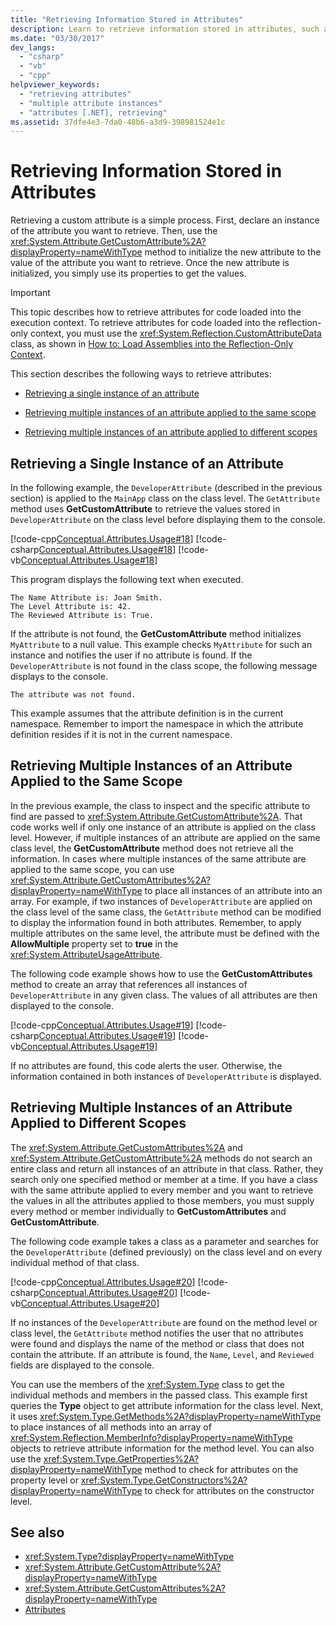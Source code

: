 ```yaml
---
title: "Retrieving Information Stored in Attributes"
description: Learn to retrieve information stored in attributes, such as for an attribute instance, many instances for the same scope, & many instances for different scopes.
ms.date: "03/30/2017"
dev_langs: 
  - "csharp"
  - "vb"
  - "cpp"
helpviewer_keywords: 
  - "retrieving attributes"
  - "multiple attribute instances"
  - "attributes [.NET], retrieving"
ms.assetid: 37dfe4e3-7da0-48b6-a3d9-398981524e1c
---
```

# Retrieving Information Stored in Attributes
Retrieving a custom attribute is a simple process. First, declare an instance of the attribute you want to retrieve. Then, use the <xref:System.Attribute.GetCustomAttribute%2A?displayProperty=nameWithType> method to initialize the new attribute to the value of the attribute you want to retrieve. Once the new attribute is initialized, you simply use its properties to get the values.  
  
> [!IMPORTANT]
> This topic describes how to retrieve attributes for code loaded into the execution context. To retrieve attributes for code loaded into the reflection-only context, you must use the <xref:System.Reflection.CustomAttributeData> class, as shown in [How to: Load Assemblies into the Reflection-Only Context](../../framework/reflection-and-codedom/how-to-load-assemblies-into-the-reflection-only-context.md).  
  
 This section describes the following ways to retrieve attributes:  
  
- [Retrieving a single instance of an attribute](#cpconretrievingsingleinstanceofattribute)  
  
- [Retrieving multiple instances of an attribute applied to the same scope](#cpconretrievingmultipleinstancesofattributeappliedtosamescope)  
  
- [Retrieving multiple instances of an attribute applied to different scopes](#cpconretrievingmultipleinstancesofattributeappliedtodifferentscopes)  
  
<a name="cpconretrievingsingleinstanceofattribute"></a>
## Retrieving a Single Instance of an Attribute  
 In the following example, the `DeveloperAttribute` (described in the previous section) is applied to the `MainApp` class on the class level. The `GetAttribute` method uses **GetCustomAttribute** to retrieve the values stored in `DeveloperAttribute` on the class level before displaying them to the console.  
  
 [!code-cpp[Conceptual.Attributes.Usage#18](../../../samples/snippets/cpp/VS_Snippets_CLR/conceptual.attributes.usage/cpp/source3.cpp#18)]
 [!code-csharp[Conceptual.Attributes.Usage#18](../../../samples/snippets/csharp/VS_Snippets_CLR/conceptual.attributes.usage/cs/source3.cs#18)]
 [!code-vb[Conceptual.Attributes.Usage#18](../../../samples/snippets/visualbasic/VS_Snippets_CLR/conceptual.attributes.usage/vb/source3.vb#18)]  
  
 This program displays the following text when executed.  
  
```console  
The Name Attribute is: Joan Smith.  
The Level Attribute is: 42.  
The Reviewed Attribute is: True.  
```  
  
 If the attribute is not found, the **GetCustomAttribute** method initializes `MyAttribute` to a null value. This example checks `MyAttribute` for such an instance and notifies the user if no attribute is found. If the `DeveloperAttribute` is not found in the class scope, the following message displays to the console.  
  
```console  
The attribute was not found.
```  
  
 This example assumes that the attribute definition is in the current namespace. Remember to import the namespace in which the attribute definition resides if it is not in the current namespace.  
  
<a name="cpconretrievingmultipleinstancesofattributeappliedtosamescope"></a>
## Retrieving Multiple Instances of an Attribute Applied to the Same Scope  
 In the previous example, the class to inspect and the specific attribute to find are passed to <xref:System.Attribute.GetCustomAttribute%2A>. That code works well if only one instance of an attribute is applied on the class level. However, if multiple instances of an attribute are applied on the same class level, the **GetCustomAttribute** method does not retrieve all the information. In cases where multiple instances of the same attribute are applied to the same scope, you can use <xref:System.Attribute.GetCustomAttributes%2A?displayProperty=nameWithType> to place all instances of an attribute into an array. For example, if two instances of `DeveloperAttribute` are applied on the class level of the same class, the `GetAttribute` method can be modified to display the information found in both attributes. Remember, to apply multiple attributes on the same level, the attribute must be defined with the **AllowMultiple** property set to **true** in the <xref:System.AttributeUsageAttribute>.  
  
 The following code example shows how to use the **GetCustomAttributes** method to create an array that references all instances of `DeveloperAttribute` in any given class. The values of all attributes are then displayed to the console.  
  
 [!code-cpp[Conceptual.Attributes.Usage#19](../../../samples/snippets/cpp/VS_Snippets_CLR/conceptual.attributes.usage/cpp/source3.cpp#19)]
 [!code-csharp[Conceptual.Attributes.Usage#19](../../../samples/snippets/csharp/VS_Snippets_CLR/conceptual.attributes.usage/cs/source3.cs#19)]
 [!code-vb[Conceptual.Attributes.Usage#19](../../../samples/snippets/visualbasic/VS_Snippets_CLR/conceptual.attributes.usage/vb/source3.vb#19)]  
  
 If no attributes are found, this code alerts the user. Otherwise, the information contained in both instances of `DeveloperAttribute` is displayed.  
  
<a name="cpconretrievingmultipleinstancesofattributeappliedtodifferentscopes"></a>
## Retrieving Multiple Instances of an Attribute Applied to Different Scopes  
 The <xref:System.Attribute.GetCustomAttributes%2A> and <xref:System.Attribute.GetCustomAttribute%2A> methods do not search an entire class and return all instances of an attribute in that class. Rather, they search only one specified method or member at a time. If you have a class with the same attribute applied to every member and you want to retrieve the values in all the attributes applied to those members, you must supply every method or member individually to **GetCustomAttributes** and **GetCustomAttribute**.  
  
 The following code example takes a class as a parameter and searches for the `DeveloperAttribute` (defined previously) on the class level and on every individual method of that class.  
  
 [!code-cpp[Conceptual.Attributes.Usage#20](../../../samples/snippets/cpp/VS_Snippets_CLR/conceptual.attributes.usage/cpp/source3.cpp#20)]
 [!code-csharp[Conceptual.Attributes.Usage#20](../../../samples/snippets/csharp/VS_Snippets_CLR/conceptual.attributes.usage/cs/source3.cs#20)]
 [!code-vb[Conceptual.Attributes.Usage#20](../../../samples/snippets/visualbasic/VS_Snippets_CLR/conceptual.attributes.usage/vb/source3.vb#20)]  
  
 If no instances of the `DeveloperAttribute` are found on the method level or class level, the `GetAttribute` method notifies the user that no attributes were found and displays the name of the method or class that does not contain the attribute. If an attribute is found, the `Name`, `Level`, and `Reviewed` fields are displayed to the console.  
  
 You can use the members of the <xref:System.Type> class to get the individual methods and members in the passed class. This example first queries the **Type** object to get attribute information for the class level. Next, it uses <xref:System.Type.GetMethods%2A?displayProperty=nameWithType> to place instances of all methods into an array of <xref:System.Reflection.MemberInfo?displayProperty=nameWithType> objects to retrieve attribute information for the method level. You can also use the <xref:System.Type.GetProperties%2A?displayProperty=nameWithType> method to check for attributes on the property level or <xref:System.Type.GetConstructors%2A?displayProperty=nameWithType> to check for attributes on the constructor level.  
  
## See also

- <xref:System.Type?displayProperty=nameWithType>
- <xref:System.Attribute.GetCustomAttribute%2A?displayProperty=nameWithType>
- <xref:System.Attribute.GetCustomAttributes%2A?displayProperty=nameWithType>
- [Attributes](index.md)
